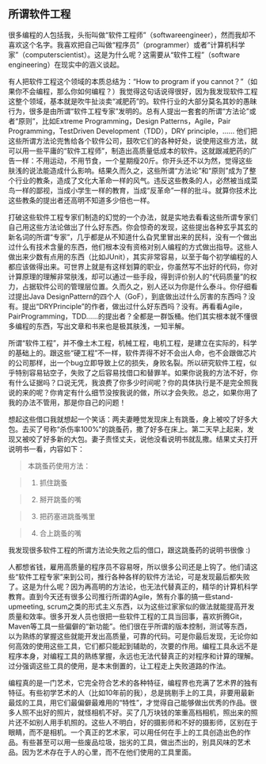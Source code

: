 ## 所谓软件工程

很多编程的人包括我，头衔叫做“软件工程师”（softwareengineer），然而我却不喜欢这个名字。我喜欢把自己叫做“程序员”（programmer）或者“计算机科学家”（computerscientist）。这是为什么呢？这需要从“软件工程”（software engineering）在现实中的涵义谈起。

有人把软件工程这个领域的本质总结为：“How to program if you cannot？”（如果你不会编程，那么你如何编程？）我觉得这句话说得很好，因为我发现软件工程这整个领域，基本就是吹牛扯淡卖“减肥药”的。软件行业的大部分莫名其妙的愚昧行为，很多是由所谓“软件工程专家”发明的。总有人提出一套套的所谓“方法论”或者“原则”，比如Extreme Programming，Design Patterns，Agile，Pair Programming，TestDriven Development（TDD），DRY principle，…… 他们把这些所谓方法论兜售给各个软件公司，鼓吹它们的各种好处，说使用这些方法，就可以用一些平庸的“软件工程师”，制造出高质量低成本的软件。这就跟减肥药的广告一样：不用运动，不用节食，一个星期瘦20斤。你开头还不以为然，觉得这些肤浅的说法能造成什么影响。结果久而久之，这些所谓“方法论”和“原则”成为了整个行业的教条，造成了文化大革命一样的风气。违反这些教条的人，必然被当成菜鸟一样的鄙视，当成小学生一样的教育，当成“反革命”一样的批斗。就算你技术比这些教条的提出者还高明不知道多少倍也一样。

打破这些软件工程专家们制造的幻觉的一个办法，就是实地去看看这些所谓专家们自己用这些方法论做出了什么好东西。你会惊奇的发现，这些提出各种玄乎其玄的新名词的所谓“专家”，几乎都是从不知道什么旮旯里冒出来的民科，没有一个做出过什么有技术含量的东西，他们根本没有资格对别人编程的方式做出指导。这些人做出来少数有点用的东西（比如JUnit），其实非常容易，以至于每个初学编程的人都应该做得出来。可世界上就是有这样划算的职业，你虽然写不出好的代码，你对计算原理的理解非常肤浅，却可以通过一些手段，得到评价别人的“代码质量”的权力，占据软件公司的管理层位置。久而久之，别人还以为你是什么泰斗。你仔细看过提出Java DesignPattern的四个人（GoF），到底做出过什么厉害的东西吗？没有。提出“DRYPrinciple”的作者，做出过什么好东西吗？没有。再看看Agile，PairProgramming，TDD……的提出者？全都是一群饭桶。他们其实根本就不懂很多编程的东西，写出文章和书来也是极其肤浅，一知半解。

所谓“软件工程”，并不像土木工程，机械工程，电机工程，是建立在实际的，科学的基础上的。跟这些“硬工程”不一样，软件弄得不好不会出人命，也不会跟做芯片的公司那样，出一个bug立即导致上亿的损失，身败名裂。所以研究软件工程，似乎特别容易钻空子，失败了之后容易找借口和替罪羊。如果你说我的方法不好，你有什么证据吗？口说无凭，我浪费了你多少时间呢？你的具体执行是不是完全照我说的来的呢？你肯定有什么细节没按我说的做，所以才会失败。总之，如果你用了我的办法不管用，那是你自己的问题！

想起这些借口我就想起一个笑话：两夫妻睡觉发现床上有跳蚤，身上被咬了好多大包。去买了号称“杀伤率100%”的跳蚤药，撒了好多在床上。第二天早上起来，发现又被咬了好多新的大包。妻子责怪丈夫，说他没看说明书就乱撒。结果丈夫打开说明书一看，内容如下：

> 本跳蚤药使用方法：

>

>   1. 抓住跳蚤

>   2. 掰开跳蚤的嘴

>   3. 把药塞进跳蚤嘴里

>   4. 合上跳蚤的嘴

我发现很多软件工程的所谓方法论失败之后的借口，跟这跳蚤药的说明书很像 :)

人都想省钱，雇用高质量的程序员不容易呀，所以很多公司还是上钩了。他们请这些“软件工程专家”来到公司，推行各种各样的软件方法论，可是发现最后都失败了。这是为什么呢？因为再高明的方法论，也无法代替真正的，精华的计算机科学教育。直到今天还有很多公司推行所谓的Agile，煞有介事的搞一些stand-upmeeting, scrum之类的形式主义东西，以为这些过家家似的做法就能提高开发质量和效率。很多开发人员也很把一些软件工程的工具当回事，喜欢折腾Git，Maven等工具一些偏僻的“新功能”。他们很在乎所谓的版本控制，测试等东西，以为熟练的掌握这些就能开发出高质量，可靠的代码。可是你最后发现，无论你如何高效的使用这些工具，它们都只能起到辅助的，次要的作用。编程工具永远不是程序本身，对编程工具的熟练掌握，永远也无法代替真正的对程序和计算的理解。过分强调这些工具的使用，是本末倒置的，让工程走上失败道路的作法。

编程真的是一门艺术，它完全符合艺术的各种特征，编程界也充满了艺术界的独有特征。有些初学艺术的人（比如10年前的我），总是挑剔手上的工具，非要用最新最炫的工具，用它们最偏僻最难用的“特性”，才觉得自己能够做出优秀的作品。很多人照不出好的照片，就怪相机不好。买了几万块钱的笨重高档相机，照出来的照片还不如别人用手机照的。这些人不明白，好的摄影师和不好的摄影师，区别在于眼睛，而不是相机。一个真正的艺术家，可以用任何在手上的工具创造出色的作品。有些甚至可以用一些废品垃圾，拙劣的工具，做出杰出的，别具风味的艺术品。因为艺术存在于人的心里，而不在他们使用的工具里面。


